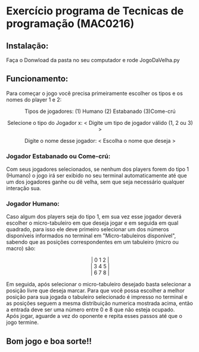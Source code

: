 # Exercício programa de Tecnicas de programação (MAC0216) 

## Instalação:
Faça o Donwload da pasta no seu computador e rode JogoDaVelha.py

## Funcionamento:
Para começar o jogo você precisa primeiramente escolher os tipos e os nomes do player 1 e 2:
<p align="center">
  Tipos de jogadores: (1) Humano   (2) Estabanado   (3)Come-crú
</p>
<p align="center">
  Selecione o tipo do Jogador x: < Digite um tipo de jogador válido (1, 2 ou 3) >
  </p>
<p align="center">Digite o nome desse jogador: < Escolha o nome que deseja > </p>
  
### Jogador Estabanado ou Come-crú:
Com seus jogadores selecionados, se nenhum dos players forem do tipo 1 (Humano) o jogo irá ser exibido no seu terminal automaticamente até que um dos jogadores ganhe ou dê velha, sem que seja necessário qualquer interação sua. 

### Jogador Humano:
  Caso algum dos players seja do tipo 1, em sua vez esse jogador deverá escolher o micro-tabuleiro em que deseja jogar e em seguida em qual quadrado, para isso ele deve primeiro selecionar um dos números disponíveis informados no terminal em "Micro-tabuleiros disponível", sabendo que as posições correspondentes em um tabuleiro (micro ou macro) são:
  <p align="center"> 
                                            | 0  1  2 |  <br />
                                            | 3  4  5 |<br />
                                            | 6  7  8 |
  </p>
  
  Em seguida, após selecionar o micro-tabuleiro desejado basta selecionar a posição livre que deseja marcar. Para que você possa escolher a melhor posição para sua jogada o tabuleiro selecionado é impresso no terminal e as posições seguem a mesma distribuição numerica mostrada acima, então a entrada deve ser uma número entre 0 e 8 que não esteja ocupado.<br />
  Após jogar, aguarde a vez do oponente e repita esses passos até que o jogo termine.
  
## Bom jogo e boa sorte!!
